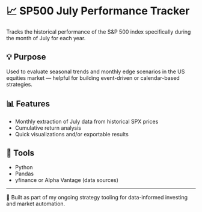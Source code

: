 # 📈 SP500 July Performance Tracker

Tracks the historical performance of the S&P 500 index specifically during the month of July for each year.

## 💡 Purpose
Used to evaluate seasonal trends and monthly edge scenarios in the US equities market — helpful for building event-driven or calendar-based strategies.

## 📊 Features
- Monthly extraction of July data from historical SPX prices
- Cumulative return analysis
- Quick visualizations and/or exportable results

## 🔧 Tools
- Python
- Pandas
- yfinance or Alpha Vantage (data sources)

---

🧠 Built as part of my ongoing strategy tooling for data-informed investing and market automation.

